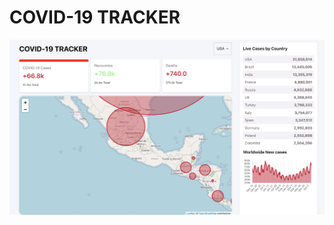 # COVID-19 TRACKER

![](https://github.com/coperyan/covid-19-tracker/blob/main/COVID_19_TRACKER_SCREENSHOT.png)
